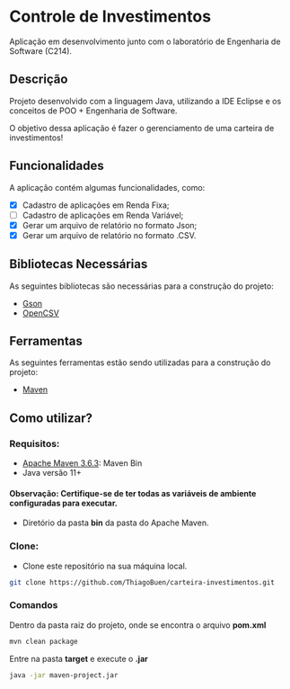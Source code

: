 # Controle de Investimentos

Aplicação em desenvolvimento junto com o laboratório de Engenharia de Software (C214).

## Descrição

Projeto desenvolvido com a linguagem Java, utilizando a IDE Eclipse e os conceitos de POO + Engenharia de Software. 

O objetivo dessa aplicação é fazer o gerenciamento de uma carteira de investimentos!

## Funcionalidades

A aplicação contém algumas funcionalidades, como:

- [X] Cadastro de aplicações em Renda Fixa;
- [ ] Cadastro de aplicações em Renda Variável;
- [X] Gerar um arquivo de relatório no formato Json;
- [X] Gerar um arquivo de relatório no formato .CSV.

## Bibliotecas Necessárias

As seguintes bibliotecas são necessárias para a construção do projeto:

- [Gson](https://mvnrepository.com/artifact/com.google.code.gson/gson)
- [OpenCSV](https://mvnrepository.com/artifact/com.opencsv/opencsv)

## Ferramentas

As seguintes ferramentas estão sendo utilizadas para a construção do projeto:

- [Maven](http://maven.apache.org/)

## Como utilizar?

### Requisitos:
- [Apache Maven 3.6.3](https://maven.apache.org/download.cgi): Maven Bin
- Java versão 11+

#### Observação: Certifique-se de ter todas as variáveis de ambiente configuradas para executar.
- Diretório da pasta __bin__ da pasta do Apache Maven.

### Clone:
- Clone este repositório na sua máquina local.
``` sh
git clone https://github.com/ThiagoBuen/carteira-investimentos.git
```

### Comandos
Dentro da pasta raiz do projeto, onde se encontra o arquivo __pom.xml__
``` sh
mvn clean package
```

Entre na pasta __target__ e execute o __.jar__
``` sh
java -jar maven-project.jar
```


